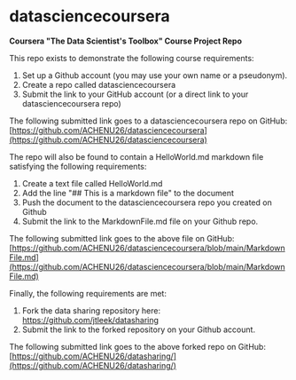 # datasciencecoursera
**Coursera "The Data Scientist's Toolbox" Course Project Repo**

This repo exists to demonstrate the following course requirements:
  1. Set up a Github account (you may use your own name or a pseudonym).
  2. Create a repo called datasciencecoursera
  3. Submit the link to your GitHub account (or a direct link to your datasciencecoursera repo)

The following submitted link goes to a datasciencecoursera repo on GitHub: [https://github.com/ACHENU26/datasciencecoursera](https://github.com/ACHENU26/datasciencecoursera)

The repo will also be found to contain a HelloWorld.md markdown file satisfying the following requirements:
  1. Create a text file called HelloWorld.md
  2. Add the line "## This is a markdown file" to the document 
  3. Push the document to the datasciencecoursera repo you created on Github
  4. Submit the link to the MarkdownFile.md file on your Github repo.

The following submitted link goes to the above file on GitHub: [https://github.com/ACHENU26/datasciencecoursera/blob/main/MarkdownFile.md](https://github.com/ACHENU26/datasciencecoursera/blob/main/MarkdownFile.md)

Finally, the following requirements are met:
  1. Fork the data sharing repository here: https://github.com/jtleek/datasharing
  2. Submit the link to the forked repository on your Github account. 

The following submitted link goes to the above forked repo on GitHub: [https://github.com/ACHENU26/datasharing/](https://github.com/ACHENU26/datasharing/)
